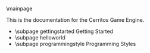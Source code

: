 \mainpage


This is the documentation for the Cerritos Game Engine.

- \subpage gettingstarted Getting Started
- \subpage helloworld
- \subpage programmingstyle Programming Styles


